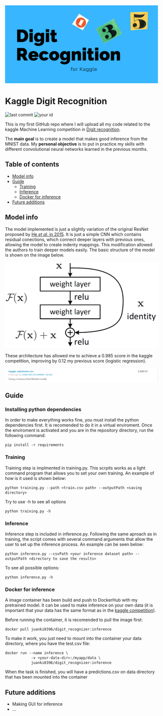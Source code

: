 ![banner](imgs/digit_recognition.png)

# Kaggle Digit Recognition

![last commit](https://img.shields.io/github/last-commit/Juanki0396/kaggle_DigitRecognition)
![your id](https://road-to-kaggle-grandmaster.vercel.app/api/simple/juanki0396)


This is my first GitHub repo where I will upload all my code related to the kaggle 
Machine Learning competition in [Digit recognition](https://www.kaggle.com/c/digit-recognizer).

The **main goal** is to create a model that makes good inference from the MNIST data. My **personal objective** is to put in practice my skills with different convolutional neural networks
learned in the previous months.

## Table of contents
- [Model info](#model-info)
- [Guide](#guide)
    - [Training](#training)
    - [Inference](#inference)
    - [Docker for inference](#docker-for-inference)
- [Future additions](#future-additions)

## Model info

The model implemented is just a slightly variation of the original ResNet proposed by [He *et al*. in 2015](https://arxiv.org/abs/1512.03385). It is just a simple CNN which contains residual conections, which connect deeper layers with previous ones, allowing the model to create indenty mappings. This modification allowed the authors to train deeper models easily. The basic structure of the model is shown on the image below.

![resnet-block](imgs/resnet-block.png)

These architecture has allowed me to achieve a 0.985 score in the kaggle competition, improving by 0.12 my previous score (logistic regression).

![kaggle-score](imgs/kaggle-score.png)

## Guide

### Installing python dependencies

In order to make everything works fine, you must install the python dependencies first. It is recomended to do it in a virtual enviroment. Once the enviroment is activated and you are in the repository directory, run the following command:

    pip install -r requirements

### Training

Training step is implmented in training.py. This scrpits works as a light command program that allows you to set your own training. An example of how is it used is shown below:

    python training.py --path <train.csv path> --outputPath <saving directory>

Try to use -h to see all options

    python training.py -h

### Inference

Inference step is included in inference.py. Following the same aproach as in training, the script comes with several command arguments that allow the user to set up the inference process. An example can be seen below:

    python inference.py --csvPath <your inference dataset path> --outputPath <directory to save the results>

To see all possible options:

    python inference.py -h

### Docker for inference

A image container has been build and push to DockerHub with my pretrained model. It can be used to make inference on your own data (it is important that your data has the same format as in the [kaggle competition](https://www.kaggle.com/c/digit-recognizer/data)). 

Before running the container, it is recomended to pull the image first:

    docker pull juanki0396/digit_recognizer:inference

To make it work, you just need to mount into the container your data directory, where you have the test.csv file:

    docker run --name inference \
                -v <your-data-dir>:/myapp/data \
                juanki0396/digit_recognizer:inference

When the task is finished, you will have a predictions.csv on data directory that has been mounted into the container

## Future additions

- Making GUI for inference
- ...